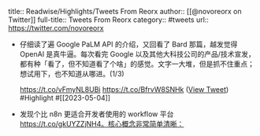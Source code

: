 title:: Readwise/Highlights/Tweets From Reorx
author:: [[@novoreorx on Twitter]]
full-title:: Tweets From Reorx
category:: #tweets
url:: https://twitter.com/novoreorx

- 仔细读了遍 Google PaLM API 的介绍，又回看了 Bard 那篇，越发觉得 OpenAI 是真牛逼。每次看完 Google 以及其他大科技公司的产品/技术宣发，都有种「看了，但不知道看了个啥」的感觉。文字一大堆，但是抓不住重点；想试用下，也不知道从哪进。(1/3)
  
  https://t.co/vFmyNL8UBi
  https://t.co/BfrvW8SNHk ([View Tweet](https://twitter.com/novoreorx/status/1635889799176531968)) #Highlight #[[2023-05-04]]
- 发现个比 n8n 更适合开发者使用的 workflow 平台 https://t.co/gkUYZZjNH4。核心概念非常简单清晰：